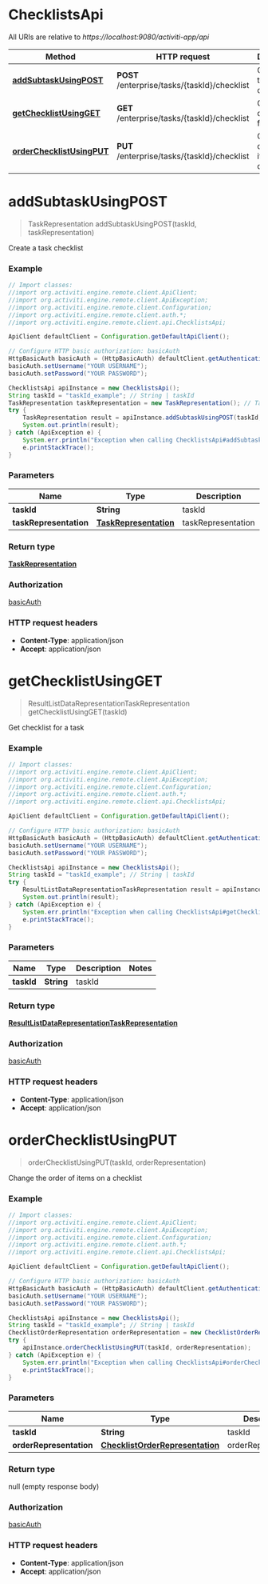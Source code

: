 # ChecklistsApi

All URIs are relative to *https://localhost:9080/activiti-app/api*

Method | HTTP request | Description
------------- | ------------- | -------------
[**addSubtaskUsingPOST**](ChecklistsApi.md#addSubtaskUsingPOST) | **POST** /enterprise/tasks/{taskId}/checklist | Create a task checklist
[**getChecklistUsingGET**](ChecklistsApi.md#getChecklistUsingGET) | **GET** /enterprise/tasks/{taskId}/checklist | Get checklist for a task
[**orderChecklistUsingPUT**](ChecklistsApi.md#orderChecklistUsingPUT) | **PUT** /enterprise/tasks/{taskId}/checklist | Change the order of items on a checklist


<a name="addSubtaskUsingPOST"></a>
# **addSubtaskUsingPOST**
> TaskRepresentation addSubtaskUsingPOST(taskId, taskRepresentation)

Create a task checklist

### Example
```java
// Import classes:
//import org.activiti.engine.remote.client.ApiClient;
//import org.activiti.engine.remote.client.ApiException;
//import org.activiti.engine.remote.client.Configuration;
//import org.activiti.engine.remote.client.auth.*;
//import org.activiti.engine.remote.client.api.ChecklistsApi;

ApiClient defaultClient = Configuration.getDefaultApiClient();

// Configure HTTP basic authorization: basicAuth
HttpBasicAuth basicAuth = (HttpBasicAuth) defaultClient.getAuthentication("basicAuth");
basicAuth.setUsername("YOUR USERNAME");
basicAuth.setPassword("YOUR PASSWORD");

ChecklistsApi apiInstance = new ChecklistsApi();
String taskId = "taskId_example"; // String | taskId
TaskRepresentation taskRepresentation = new TaskRepresentation(); // TaskRepresentation | taskRepresentation
try {
    TaskRepresentation result = apiInstance.addSubtaskUsingPOST(taskId, taskRepresentation);
    System.out.println(result);
} catch (ApiException e) {
    System.err.println("Exception when calling ChecklistsApi#addSubtaskUsingPOST");
    e.printStackTrace();
}
```

### Parameters

Name | Type | Description  | Notes
------------- | ------------- | ------------- | -------------
 **taskId** | **String**| taskId |
 **taskRepresentation** | [**TaskRepresentation**](TaskRepresentation.md)| taskRepresentation |

### Return type

[**TaskRepresentation**](TaskRepresentation.md)

### Authorization

[basicAuth](../README.md#basicAuth)

### HTTP request headers

 - **Content-Type**: application/json
 - **Accept**: application/json

<a name="getChecklistUsingGET"></a>
# **getChecklistUsingGET**
> ResultListDataRepresentationTaskRepresentation getChecklistUsingGET(taskId)

Get checklist for a task

### Example
```java
// Import classes:
//import org.activiti.engine.remote.client.ApiClient;
//import org.activiti.engine.remote.client.ApiException;
//import org.activiti.engine.remote.client.Configuration;
//import org.activiti.engine.remote.client.auth.*;
//import org.activiti.engine.remote.client.api.ChecklistsApi;

ApiClient defaultClient = Configuration.getDefaultApiClient();

// Configure HTTP basic authorization: basicAuth
HttpBasicAuth basicAuth = (HttpBasicAuth) defaultClient.getAuthentication("basicAuth");
basicAuth.setUsername("YOUR USERNAME");
basicAuth.setPassword("YOUR PASSWORD");

ChecklistsApi apiInstance = new ChecklistsApi();
String taskId = "taskId_example"; // String | taskId
try {
    ResultListDataRepresentationTaskRepresentation result = apiInstance.getChecklistUsingGET(taskId);
    System.out.println(result);
} catch (ApiException e) {
    System.err.println("Exception when calling ChecklistsApi#getChecklistUsingGET");
    e.printStackTrace();
}
```

### Parameters

Name | Type | Description  | Notes
------------- | ------------- | ------------- | -------------
 **taskId** | **String**| taskId |

### Return type

[**ResultListDataRepresentationTaskRepresentation**](ResultListDataRepresentationTaskRepresentation.md)

### Authorization

[basicAuth](../README.md#basicAuth)

### HTTP request headers

 - **Content-Type**: application/json
 - **Accept**: application/json

<a name="orderChecklistUsingPUT"></a>
# **orderChecklistUsingPUT**
> orderChecklistUsingPUT(taskId, orderRepresentation)

Change the order of items on a checklist

### Example
```java
// Import classes:
//import org.activiti.engine.remote.client.ApiClient;
//import org.activiti.engine.remote.client.ApiException;
//import org.activiti.engine.remote.client.Configuration;
//import org.activiti.engine.remote.client.auth.*;
//import org.activiti.engine.remote.client.api.ChecklistsApi;

ApiClient defaultClient = Configuration.getDefaultApiClient();

// Configure HTTP basic authorization: basicAuth
HttpBasicAuth basicAuth = (HttpBasicAuth) defaultClient.getAuthentication("basicAuth");
basicAuth.setUsername("YOUR USERNAME");
basicAuth.setPassword("YOUR PASSWORD");

ChecklistsApi apiInstance = new ChecklistsApi();
String taskId = "taskId_example"; // String | taskId
ChecklistOrderRepresentation orderRepresentation = new ChecklistOrderRepresentation(); // ChecklistOrderRepresentation | orderRepresentation
try {
    apiInstance.orderChecklistUsingPUT(taskId, orderRepresentation);
} catch (ApiException e) {
    System.err.println("Exception when calling ChecklistsApi#orderChecklistUsingPUT");
    e.printStackTrace();
}
```

### Parameters

Name | Type | Description  | Notes
------------- | ------------- | ------------- | -------------
 **taskId** | **String**| taskId |
 **orderRepresentation** | [**ChecklistOrderRepresentation**](ChecklistOrderRepresentation.md)| orderRepresentation |

### Return type

null (empty response body)

### Authorization

[basicAuth](../README.md#basicAuth)

### HTTP request headers

 - **Content-Type**: application/json
 - **Accept**: application/json

